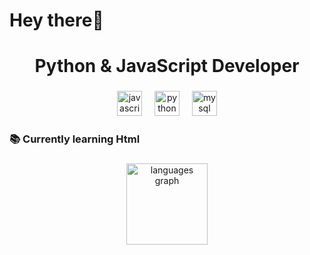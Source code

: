 <h1 align="left">Hey there👋</h1>

###

<h1 align="center">Python & JavaScript Developer</h1>

###

<div align="center">
  <img src="https://cdn.jsdelivr.net/gh/devicons/devicon/icons/javascript/javascript-original.svg" height="40" alt="javascript logo"  />
  <img width="12" />
  <img src="https://cdn.jsdelivr.net/gh/devicons/devicon/icons/python/python-original.svg" height="40" alt="python logo"  />
  <img width="12" />
  <img src="https://cdn.jsdelivr.net/gh/devicons/devicon/icons/mysql/mysql-original.svg" height="40" alt="mysql logo"  />
</div>

###

<h3 align="left">📚 Currently learning Html</h3>

###

<div align="center">
  <img src="https://github-readme-stats.vercel.app/api/top-langs?username=EhsanAlaviNahad&locale=en&hide_title=false&layout=compact&card_width=320&langs_count=5&theme=nord&hide_border=true&order=2" height="130" alt="languages graph"  />
</div>

###
